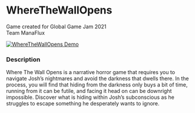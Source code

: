 # WhereTheWallOpens  
Game created for Global Game Jam 2021  
Team ManaFlux

[![WhereTheWallOpens Demo](https://img.youtube.com/vi/6m7zRwNOEK8/0.jpg)](https://www.youtube.com/watch?v=6m7zRwNOEK8)

### Description
Where The Wall Opens is a narrative horror game that requires you to navigate Josh’s nightmares and avoid the darkness that dwells there. In the process, you will find that hiding from the darkness only buys a bit of time, running from it can be futile, and facing it head on can be downright impossible. Discover what is hiding within Josh’s subconscious as he struggles to escape something he desperately wants to ignore.
